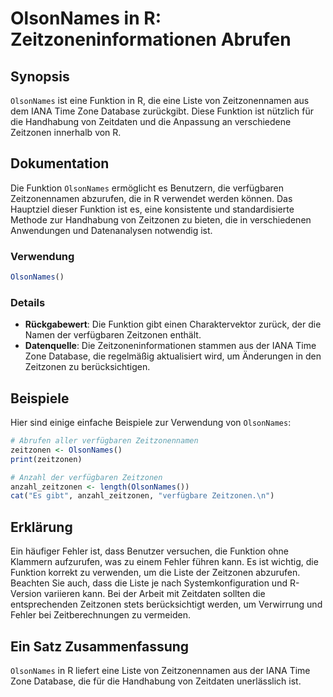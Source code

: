 <!--
Meta Description: # OlsonNames in R: Zeitzoneninformationen Abrufen ## Synopsis `OlsonNames` ist eine Funktion in R, die eine Liste von Zeitzonennamen aus dem IANA Time...
Meta Keywords: die, zeitzonen, olsonnames, ist, funktion
-->

# OlsonNames in R: Zeitzoneninformationen Abrufen

## Synopsis
`OlsonNames` ist eine Funktion in R, die eine Liste von Zeitzonennamen aus dem IANA Time Zone Database zurückgibt. Diese Funktion ist nützlich für die Handhabung von Zeitdaten und die Anpassung an verschiedene Zeitzonen innerhalb von R.

## Dokumentation
Die Funktion `OlsonNames` ermöglicht es Benutzern, die verfügbaren Zeitzonennamen abzurufen, die in R verwendet werden können. Das Hauptziel dieser Funktion ist es, eine konsistente und standardisierte Methode zur Handhabung von Zeitzonen zu bieten, die in verschiedenen Anwendungen und Datenanalysen notwendig ist.

### Verwendung
```R
OlsonNames()
```

### Details
- **Rückgabewert**: Die Funktion gibt einen Charaktervektor zurück, der die Namen der verfügbaren Zeitzonen enthält.
- **Datenquelle**: Die Zeitzoneninformationen stammen aus der IANA Time Zone Database, die regelmäßig aktualisiert wird, um Änderungen in den Zeitzonen zu berücksichtigen.

## Beispiele
Hier sind einige einfache Beispiele zur Verwendung von `OlsonNames`:

```R
# Abrufen aller verfügbaren Zeitzonennamen
zeitzonen <- OlsonNames()
print(zeitzonen)

# Anzahl der verfügbaren Zeitzonen
anzahl_zeitzonen <- length(OlsonNames())
cat("Es gibt", anzahl_zeitzonen, "verfügbare Zeitzonen.\n")
```

## Erklärung
Ein häufiger Fehler ist, dass Benutzer versuchen, die Funktion ohne Klammern aufzurufen, was zu einem Fehler führen kann. Es ist wichtig, die Funktion korrekt zu verwenden, um die Liste der Zeitzonen abzurufen. Beachten Sie auch, dass die Liste je nach Systemkonfiguration und R-Version variieren kann. Bei der Arbeit mit Zeitdaten sollten die entsprechenden Zeitzonen stets berücksichtigt werden, um Verwirrung und Fehler bei Zeitberechnungen zu vermeiden.

## Ein Satz Zusammenfassung
`OlsonNames` in R liefert eine Liste von Zeitzonennamen aus der IANA Time Zone Database, die für die Handhabung von Zeitdaten unerlässlich ist.
